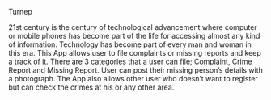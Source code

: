 Turnep


21st century is the century of technological advancement where computer or mobile phones has become part of the life for accessing almost any kind of information. Technology has become part of every man and woman in this era. This App allows user to file complaints or missing reports and keep a track of it. There are 3 categories that a user can file; Complaint, Crime Report and Missing Report. User can post their missing person’s details with a photograph. The App also allows other user who doesn’t want to register but can check the crimes at his or any other area.
